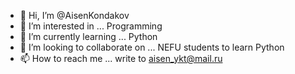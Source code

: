 - 👋 Hi, I’m @AisenKondakov
- 👀 I’m interested in ... Programming
- 🌱 I’m currently learning ... Python
- 💞️ I’m looking to collaborate on ... NEFU students to learn Python 
- 📫 How to reach me ... write to aisen_ykt@mail.ru

<!---
AisenKondakov/AisenKondakov is a ✨ special ✨ repository because its `README.md` (this file) appears on your GitHub profile.
You can click the Preview link to take a look at your changes.
--->
